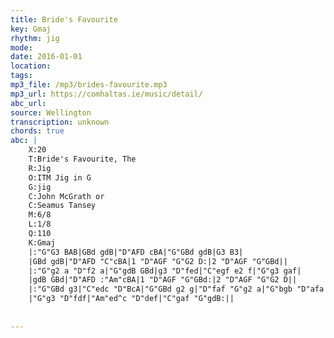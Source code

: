 ```yaml
---
title: Bride's Favourite
key: Gmaj
rhythm: jig
mode: 
date: 2016-01-01
location:
tags: 
mp3_file: /mp3/brides-favourite.mp3
mp3_url: https://comhaltas.ie/music/detail/
abc_url: 
source: Wellington
transcription: unknown
chords: true
abc: |
    X:20
    T:Bride's Favourite, The
    R:Jig
    O:ITM Jig in G
    G:jig
    C:John McGrath or
    C:Seamus Tansey
    M:6/8
    L:1/8
    Q:110
    K:Gmaj
    |:"G"G3 BAB|GBd gdB|"D"AFD cBA|"G"GBd gdB|G3 B3|
    |GBd gdB|"D"AFD "C"cBA|1 "D"AGF "G"G2 D:|2 "D"AGF "G"GBd||
    |:"G"g2 a "D"f2 a|"G"gdB GBd|g3 "D"fed|"C"egf e2 f|"G"g3 gaf|
    |gdB GBd|"D"AFD :"Am"cBA|1 "D"AGF "G"GBd:|2 "D"AGF "G"G2 D||
    |:"G"GBd g3|"C"edc "D"BcA|"G"GBd g2 g|"D"faf "G"g2 a|"G"bgb "D"afa|
    |"G"g3 "D"fdf|"Am"ed^c "D"def|"C"gaf "G"gdB:||
    
    
---
```


